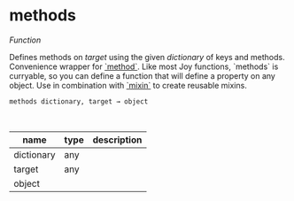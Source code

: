 # methods

_Function_

Defines methods on _target_ using the given _dictionary_ of keys and methods. Convenience wrapper for [&#x60;method&#x60;](#method). Like most Joy functions, &#x60;methods&#x60; is curryable, so you can define a function that will define a property on any object. Use in combination with [&#x60;mixin&#x60;](#mixin) to create reusable mixins.

<pre><code>methods dictionary, target &rarr; object</code></pre>
<br>

| name | type | description |
|------|------|-------------|
|dictionary|any||
|target|any||
|object|||


